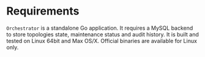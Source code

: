 # Requirements

`Orchestrator` is a standalone Go application. It requires a MySQL backend to store topologies state, maintenance status and audit history.
It is built and tested on Linux 64bit and Max OS/X. Official binaries are available for Linux only.
